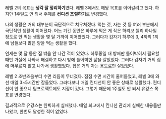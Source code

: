레벨 2의 목표는 **생각 잘 정리하기**였다. 레벨 3에서도 해당 목표를 이어갈려고 했다.
하지만 1주일도 안 되서 주제를 **컨디션 조절하기**로 변경했다.

나의 생활은 거의 대부분이 극단적으로 치우쳐졌다. 먹는 것, 자는 것 등 여러 부분에서 극단적인 생활이 이어졌다.
어느 기간 동안은 하루에 먹은 게 작은 하리보 젤리 하나일 정도로 안 먹는 생활을 몇 달 가까이 이어왔었다. 
그러다가 갑자기 하루에 3, 4끼씩 1끼에 남들보다 많은 양을 먹는 생활을 했다.

언제는 몇 달 동안 집 밖을 안 나간 적이 있었다. 하루종일 내 방에만 틀어박혀서 필요할 때만 거실에 나와서 해결하고 다시 방에 틀어박힌 삶을 살았었다.
그러다 갑자기 거의 집에 머무르지 않고 나가서 생활했었다. 집은 거의 자는 용도로만 살았었다.

레벨 2 초반즈음부터 수면 리듬이 무너졌다. 점점 수면 시간이 줄어들었고, 레벨 3에 와선 매일 3~5시간만 잠들었다.
그러다보니 매일 컨디션이 안 좋은 상태로 생활했다.
컨디션이 안 좋으니 팀프로젝트에도 지장이 갔다. 그렇기 때문에 1주일도 안 되서 유강스 목표를 변경했다.

결과적으로 유강스는 완벽하게 실패했다. 매일 회고에서 컨디션 관리에 실패한 내용들만 나왔고, 한번도 달성한 적이 없었다.

